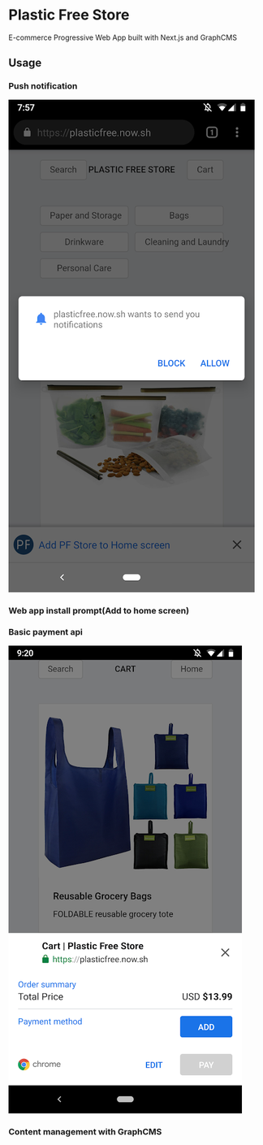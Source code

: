 # Plastic Free Store

E-commerce Progressive Web App built with Next.js and GraphCMS

## Usage
### Push notification
![push-notification](/static/Screenshot_push.png)
### Web app install prompt(Add to home screen)
### Basic payment api
![payment](/static/Screenshot_payment.png)
### Content management with GraphCMS